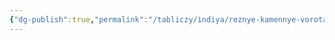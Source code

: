 ```yaml
---
{"dg-publish":true,"permalink":"/tabliczy/indiya/reznye-kamennye-vorota/","dgPassFrontmatter":true}
---
```



